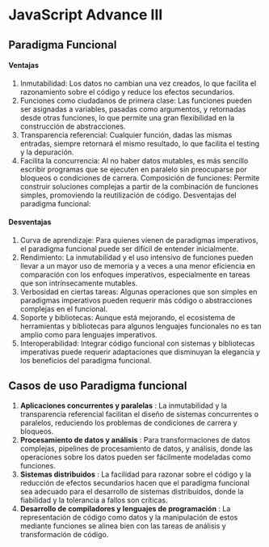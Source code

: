 # JavaScript Advance III

## Paradigma Funcional

#### Ventajas

1. Inmutabilidad: Los datos no cambian una vez creados, lo que facilita el razonamiento sobre el código y reduce los efectos secundarios.
2. Funciones como ciudadanos de primera clase: Las funciones pueden ser asignadas a variables, pasadas como argumentos, y retornadas desde otras funciones, lo que permite una gran flexibilidad en la construcción de abstracciones.
3. Transparencia referencial: Cualquier función, dadas las mismas entradas, siempre retornará el mismo resultado, lo que facilita el testing y la depuración.
4. Facilita la concurrencia: Al no haber datos mutables, es más sencillo escribir programas que se ejecuten en paralelo sin preocuparse por bloqueos o condiciones de carrera.
   Composición de funciones: Permite construir soluciones complejas a partir de la combinación de funciones simples, promoviendo la reutilización de código.
   Desventajas del paradigma funcional:

#### Desventajas

1. Curva de aprendizaje: Para quienes vienen de paradigmas imperativos, el paradigma funcional puede ser difícil de entender inicialmente.
2. Rendimiento: La inmutabilidad y el uso intensivo de funciones pueden llevar a un mayor uso de memoria y a veces a una menor eficiencia en comparación con los enfoques imperativos, especialmente en tareas que son intrínsecamente mutables.
3. Verbosidad en ciertas tareas: Algunas operaciones que son simples en paradigmas imperativos pueden requerir más código o abstracciones complejas en el funcional.
4. Soporte y bibliotecas: Aunque está mejorando, el ecosistema de herramientas y bibliotecas para algunos lenguajes funcionales no es tan amplio como para lenguajes imperativos.
5. Interoperabilidad: Integrar código funcional con sistemas y bibliotecas imperativas puede requerir adaptaciones que disminuyan la elegancia y los beneficios del paradigma funcional.

## Casos de uso Paradigma funcional

1. **Aplicaciones concurrentes y paralelas** : La inmutabilidad y la transparencia referencial facilitan el diseño de sistemas concurrentes o paralelos, reduciendo los problemas de condiciones de carrera y bloqueos.
2. **Procesamiento de datos y análisis** : Para transformaciones de datos complejas, pipelines de procesamiento de datos, y análisis, donde las operaciones sobre los datos pueden ser fácilmente modeladas como funciones.
3. **Sistemas distribuidos** : La facilidad para razonar sobre el código y la reducción de efectos secundarios hacen que el paradigma funcional sea adecuado para el desarrollo de sistemas distribuidos, donde la fiabilidad y la tolerancia a fallos son críticas.
4. **Desarrollo de compiladores y lenguajes de programación** : La representación de código como datos y la manipulación de estos mediante funciones se alinea bien con las tareas de análisis y transformación de código.

